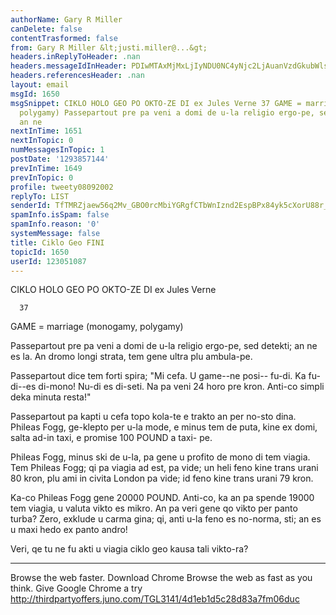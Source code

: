 ```yaml
---
authorName: Gary R Miller
canDelete: false
contentTrasformed: false
from: Gary R Miller &lt;justi.miller@...&gt;
headers.inReplyToHeader: .nan
headers.messageIdInHeader: PDIwMTAxMjMxLjIyNDU0NC4yNjc2LjAuanVzdGkubWlsbGVyQGp1bm8uY29tPg==
headers.referencesHeader: .nan
layout: email
msgId: 1650
msgSnippet: CIKLO HOLO GEO PO OKTO-ZE DI ex Jules Verne 37 GAME = marriage (monogamy,
  polygamy) Passepartout pre pa veni a domi de u-la religio ergo-pe, sed detekti;
  an ne
nextInTime: 1651
nextInTopic: 0
numMessagesInTopic: 1
postDate: '1293857144'
prevInTime: 1649
prevInTopic: 0
profile: tweety08092002
replyTo: LIST
senderId: TfTMRZjaew56q2Mv_GBO0rcMbiYGRgfCTbWnIznd2EspBPx84yk5cXorU88r_WLc5_jXsOe43y74t3ISBdf4vLqaNawATtICTEhCqg
spamInfo.isSpam: false
spamInfo.reason: '0'
systemMessage: false
title: Ciklo Geo FINI
topicId: 1650
userId: 123051087
---
```


 CIKLO HOLO GEO PO OKTO-ZE DI
 ex Jules Verne

      37

GAME = marriage (monogamy, polygamy)

Passepartout pre pa veni a domi de u-la religio ergo-pe, sed
detekti; an ne es la.  An dromo longi strata, tem gene ultra plu
ambula-pe.

Passepartout dice tem forti spira; "Mi cefa.  U game--ne posi--
fu-di.  Ka fu-di--es di-mono!  Nu-di es di-seti.  Na pa veni 24
horo pre kron.  Anti-co simpli deka minuta resta!"

Passepartout pa kapti u cefa topo kola-te e trakto an per no-sto
dina.  Phileas Fogg, ge-klepto per u-la mode, e minus tem de
puta, kine ex domi, salta ad-in taxi, e promise 100 POUND a taxi-
pe.

Phileas Fogg, minus ski de u-la, pa gene u profito de mono di tem
viagia.  Tem Phileas Fogg; qi pa viagia ad est, pa vide; un heli
feno kine trans urani 80 kron, plu ami in civita London pa vide;
id feno kine trans urani 79 kron.

Ka-co Phileas Fogg gene 20000 POUND.  Anti-co, ka an pa spende
19000 tem viagia, u valuta vikto es mikro.  An pa veri gene qo
vikto per panto turba?  Zero, exklude u carma gina; qi, anti u-la
feno es no-norma, sti; an es u maxi hedo ex panto andro!

Veri, qe tu ne fu akti u viagia ciklo geo kausa tali vikto-ra?
____________________________________________________________
Browse the web faster. Download Chrome
Browse the web as fast as you think. Give Google Chrome a try
http://thirdpartyoffers.juno.com/TGL3141/4d1eb1d5c28d83a7fm06duc

